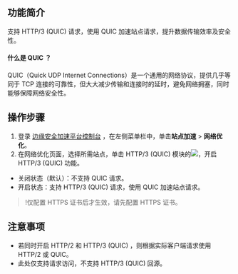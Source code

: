 ## 功能简介
支持 HTTP/3 (QUIC) 请求，使用 QUIC 加速站点请求，提升数据传输效率及安全性。

#### 什么是 QUIC ？
QUIC（Quick UDP Internet Connections）是一个通用的网络协议，提供几乎等同于 TCP 连接的可靠性，但大大减少传输和连接时的延时，避免网络拥塞，同时能够保障网络安全性。



## 操作步骤
1. 登录 [边缘安全加速平台控制台](https://console.cloud.tencent.com/teo) ，在左侧菜单栏中，单击**站点加速** > **网络优化**。
2. 在网络优化页面，选择所需站点，单击 HTTP/3 (QUIC) 模块的![](https://qcloudimg.tencent-cloud.cn/raw/bf52db8b606a923a3520e4b745e8e467.png)，开启 HTTP/3 (QUIC) 功能。
 - 关闭状态（默认）：不支持 QUIC 请求。
 - 开启状态：支持 HTTP/3 (QUIC)  请求，使用 QUIC 加速站点请求。
>!仅配置 HTTPS 证书后才生效，请先配置 HTTPS 证书。

## 注意事项
- 若同时开启 HTTP/2 和 HTTP/3 (QUIC) ，则根据实际客户端请求使用 HTTP/2 或 QUIC。
- 此处仅支持请求访问，不支持 HTTP/3 (QUIC) 回源。

